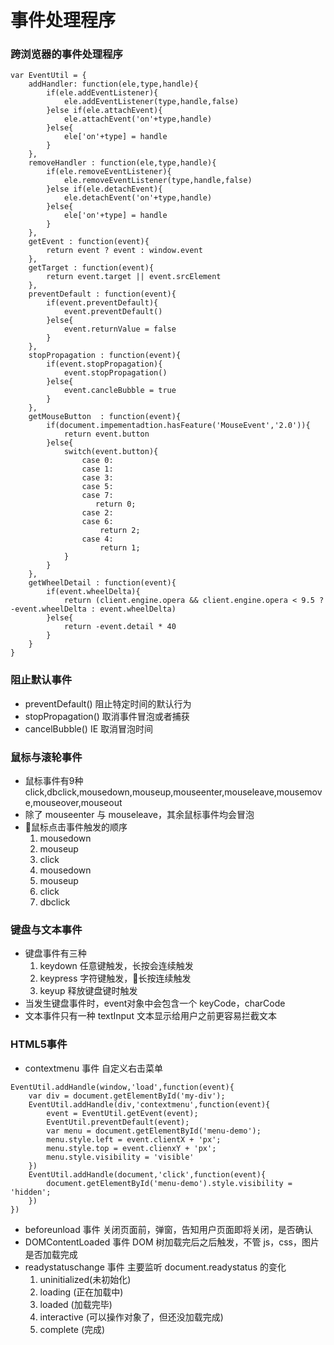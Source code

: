 # 事件处理程序

### 跨浏览器的事件处理程序
```
var EventUtil = {
    addHandler: function(ele,type,handle){
        if(ele.addEventListener){
            ele.addEventListener(type,handle,false)
        }else if(ele.attachEvent){
            ele.attachEvent('on'+type,handle)
        }else{
            ele['on'+type] = handle
        }
    },
    removeHandler : function(ele,type,handle){
        if(ele.removeEventListener){
            ele.removeEventListener(type,handle,false)
        }else if(ele.detachEvent){
            ele.detachEvent('on'+type,handle)
        }else{
            ele['on'+type] = handle
        }
    },
    getEvent : function(event){
        return event ? event : window.event
    },
    getTarget : function(event){
        return event.target || event.srcElement
    },
    preventDefault : function(event){
        if(event.preventDefault){
            event.preventDefault()
        }else{
            event.returnValue = false
        }
    },
    stopPropagation : function(event){
        if(event.stopPropagation){
            event.stopPropagation()
        }else{
            event.cancleBubble = true
        }
    },
    getMouseButton  : function(event){
        if(document.impementadtion.hasFeature('MouseEvent','2.0')){
            return event.button
        }else{
            switch(event.button){
                case 0:
                case 1:
                case 3:
                case 5:
                case 7:
                   return 0;
                case 2:
                case 6:
                    return 2;
                case 4:
                    return 1;
            }
        }
    },
    getWheelDetail : function(event){
        if(event.wheelDelta){
            return (client.engine.opera && client.engine.opera < 9.5 ? -event.wheelDelta : event.wheelDelta)
        }else{
            return -event.detail * 40
        }
    }
}
```

### 阻止默认事件
- preventDefault() 阻止特定时间的默认行为
- stopPropagation() 取消事件冒泡或者捕获
- cancelBubble() IE 取消冒泡时间

### 鼠标与滚轮事件
- 鼠标事件有9种 click,dbclick,mousedown,mouseup,mouseenter,mouseleave,mousemove,mouseover,mouseout
- 除了 mouseenter 与 mouseleave，其余鼠标事件均会冒泡
- 鼠标点击事件触发的顺序
    1. mousedown
    2. mouseup
    3. click
    4. mousedown
    5. mouseup
    6. click
    7. dbclick

### 键盘与文本事件
- 键盘事件有三种
    1. keydown 任意键触发，长按会连续触发
    2. keypress 字符键触发，长按连续触发
    3. keyup 释放键盘键时触发
- 当发生键盘事件时，event对象中会包含一个 keyCode，charCode
- 文本事件只有一种 textInput 文本显示给用户之前更容易拦截文本

### HTML5事件
- contextmenu 事件 自定义右击菜单
```
EventUtil.addHandle(window,'load',function(event){
    var div = document.getElementById('my-div');
    EventUtil.addHandle(div,'contextmenu',function(event){
        event = EventUtil.getEvent(event);
        EventUtil.preventDefault(event);
        var menu = document.getElementById('menu-demo');
        menu.style.left = event.clientX + 'px';
        menu.style.top = event.clienxY + 'px';
        menu.style.visibility = 'visible'
    })
    EventUtil.addHandle(document,'click',function(event){
        document.getElementById('menu-demo').style.visibility = 'hidden';
    })
})
```
- beforeunload 事件 关闭页面前，弹窗，告知用户页面即将关闭，是否确认
- DOMContentLoaded 事件 DOM 树加载完后之后触发，不管 js，css，图片是否加载完成
- readystatuschange 事件 主要监听 document.readystatus 的变化
    1. uninitialized(未初始化)
    2. loading (正在加载中)
    3. loaded (加载完毕)
    4. interactive (可以操作对象了，但还没加载完成)
    5. complete (完成)
